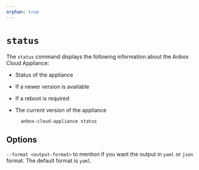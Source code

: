 ```yaml
---
orphan: true
---
```

# `status`

The `status` command displays the following information about the Anbox Cloud Appliance:

* Status of the appliance
* If a newer version is available
* If a reboot is required
* The current version of the appliance

        anbox-cloud-appliance status

## Options

`--format <output-format>` to mention if you want the output in `yaml` or `json` format. The default format is `yaml`.

